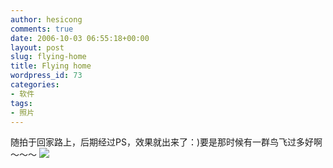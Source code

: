 ```yaml
---
author: hesicong
comments: true
date: 2006-10-03 06:55:18+00:00
layout: post
slug: flying-home
title: Flying home
wordpress_id: 73
categories:
- 软件
tags:
- 照片
---
```


随拍于回家路上，后期经过PS，效果就出来了：)要是那时候有一群鸟飞过多好啊～～～
[](/images/others/0200610223535.jpg)![](/images/others/image/thumb/0200610223535.jpg)
